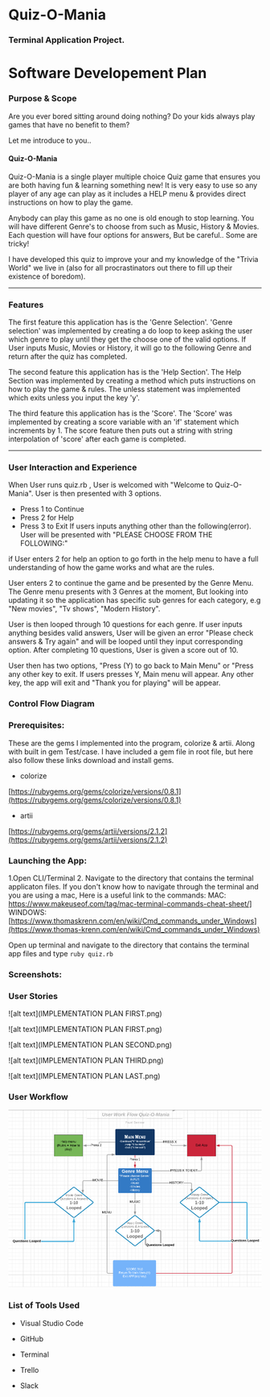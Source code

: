 ﻿
# Quiz-O-Mania

### Terminal Application Project.

  

# Software Developement Plan

  

### Purpose & Scope
Are you ever bored sitting around doing nothing? 
Do your kids always play games that have no benefit to them?


Let me introduce to you..
#### Quiz-O-Mania
Quiz-O-Mania is a single player multiple choice Quiz game that ensures you are both having fun & learning something new! It is very easy to use so any player of any age can play as it includes a HELP menu & provides direct instructions on how to play the game.

Anybody can play this game as no one is old enough to stop learning. You will have different Genre's to choose from such as Music, History & Movies. Each question will have four options for answers, But be careful.. Some are tricky!

I have developed this quiz to improve your and my knowledge of the "Trivia World" we live in (also for all procrastinators out there to fill up their existence of boredom).

---

### Features

The first feature this application has is the 'Genre Selection'. 'Genre selection' was implemented by creating a do loop to keep asking the user which genre to play until they get the choose one of the valid options. If User inputs Music, Movies or History, it will go to the following Genre and return after the quiz has completed.

The second feature this application has is the 'Help Section'. The Help Section was implemented by creating a method which puts instructions on how to play the game & rules. The unless statement was implemented which exits unless you input the key 'y'.
  
The third feature this application has is the 'Score'. The 'Score' was implemented by creating a score variable with an 'if' statement which increments by 1. The score feature then puts out a string with string interpolation of 'score' after each game is completed.

---

  

### **User Interaction and Experience**

When User runs quiz.rb , User is welcomed with "Welcome to Quiz-O-Mania". User is then presented with 3 options. 
- Press 1 to Continue
- Press 2 for Help
- Press 3 to Exit
If users inputs anything other than the following(error). User will be presented with "PLEASE CHOOSE FROM THE FOLLOWING:"

if User enters 2 for help an option to go forth in the help menu to have a full understanding of how the game works and what are the rules.

User enters 2 to continue the game and be presented by the Genre Menu. The Genre menu presents with 3 Genres at the moment, But looking into updating it so the application has specific sub genres for each category, e.g "New movies", "Tv shows", "Modern History".

User is then looped through 10 questions for each genre. If user inputs anything besides valid answers, User will be given an error "Please check answers & Try again" and will be looped until they input corresponding option. After completing 10 questions, User is given a score out of 10.

User then has two options, "Press (Y) to go back to Main Menu" or "Press any other key to exit. If users presses Y, Main menu will appear. Any other key, the app will exit and "Thank you for playing" will be appear.



  

### Control Flow Diagram


  

### Prerequisites:

These are the gems I implemented into the program, 
colorize & artii.  Along with built in gem Test/case.
I have included a gem file in root file, but here also follow these links 
download and install gems.

- colorize

[https://rubygems.org/gems/colorize/versions/0.8.1](https://rubygems.org/gems/colorize/versions/0.8.1)

- artii

[https://rubygems.org/gems/artii/versions/2.1.2](https://rubygems.org/gems/artii/versions/2.1.2)
  

### Launching the App:
1.Open CLI/Terminal
2. Navigate to the directory that contains the terminal applicaton files. 
If you don't know how to navigate through the terminal and you are using a mac,
Here is a useful link to the commands: 
MAC: https://www.makeuseof.com/tag/mac-terminal-commands-cheat-sheet/]
WINDOWS:[https://www.thomaskrenn.com/en/wiki/Cmd_commands_under_Windows](https://www.thomas-krenn.com/en/wiki/Cmd_commands_under_Windows)

Open up terminal and navigate to the directory that contains the terminal app files and type `ruby quiz.rb`

  


  

### Screenshots:



### User Stories
![alt text](IMPLEMENTATION PLAN FIRST.png)

![alt text](IMPLEMENTATION PLAN FIRST.png)

![alt text](IMPLEMENTATION PLAN SECOND.png)

![alt text](IMPLEMENTATION PLAN THIRD.png)

![alt text](IMPLEMENTATION PLAN LAST.png)







  

  

### User Workflow
![alt text](workflowdiagram.png)
  

  

  

### List of Tools Used

- Visual Studio Code

- GitHub

- Terminal

- Trello

- Slack



  

  


  

